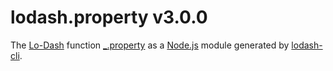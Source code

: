 # lodash.property v3.0.0

The [Lo-Dash](https://lodash.com/) function [_.property](http://lodash.com/docs#property) as a [Node.js](http://nodejs.org/) module generated by [lodash-cli](https://www.npmjs.com/package/lodash-cli).
